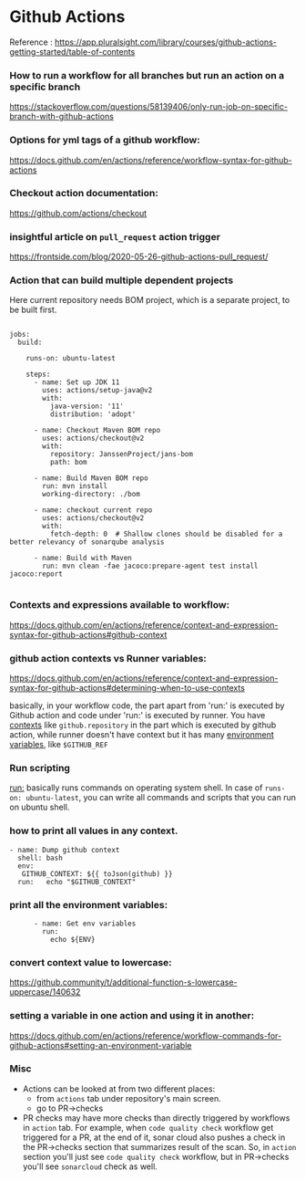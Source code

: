 # Github Actions


Reference :
https://app.pluralsight.com/library/courses/github-actions-getting-started/table-of-contents

### How to run a workflow for all branches but run an action on a specific branch

https://stackoverflow.com/questions/58139406/only-run-job-on-specific-branch-with-github-actions

### Options for yml tags of a github workflow:

https://docs.github.com/en/actions/reference/workflow-syntax-for-github-actions

### Checkout action documentation:

https://github.com/actions/checkout

### insightful article on `pull_request` action trigger
https://frontside.com/blog/2020-05-26-github-actions-pull_request/

### Action that can build multiple dependent projects

Here current repository needs BOM project, which is a separate project, to be built first.

```

jobs:
  build:

    runs-on: ubuntu-latest

    steps:
      - name: Set up JDK 11
        uses: actions/setup-java@v2
        with:
          java-version: '11'
          distribution: 'adopt'

      - name: Checkout Maven BOM repo
        uses: actions/checkout@v2
        with:
          repository: JanssenProject/jans-bom
          path: bom

      - name: Build Maven BOM repo
        run: mvn install
        working-directory: ./bom

      - name: checkout current repo
        uses: actions/checkout@v2
        with:
          fetch-depth: 0  # Shallow clones should be disabled for a better relevancy of sonarqube analysis

      - name: Build with Maven
        run: mvn clean -fae jacoco:prepare-agent test install jacoco:report


```

### Contexts and expressions available to workflow: 

https://docs.github.com/en/actions/reference/context-and-expression-syntax-for-github-actions#github-context


### github action contexts vs Runner variables:
https://docs.github.com/en/actions/reference/context-and-expression-syntax-for-github-actions#determining-when-to-use-contexts

basically, in your workflow code, the part apart from 'run:' is executed by Github action and code under 'run:' is executed by runner. You have [contexts](https://docs.github.com/en/actions/reference/context-and-expression-syntax-for-github-actions#contexts) like `github.repository` in the part which is executed by github action, while runner doesn't have context but it has many [environment variables](https://docs.github.com/en/actions/reference/environment-variables#default-environment-variables), like `$GITHUB_REF`

### Run scripting

[run:](https://docs.github.com/en/actions/reference/workflow-syntax-for-github-actions#jobsjob_idstepsrun) basically runs commands on operating system shell. In case of `runs-on: ubuntu-latest`, you can write all commands and scripts that you can run on ubuntu shell.


### how to print all values in any context.

```
- name: Dump github context
  shell: bash
  env:
   GITHUB_CONTEXT: ${{ toJson(github) }}
  run:   echo "$GITHUB_CONTEXT"
```

### print all the environment variables:

```
      - name: Get env variables
        run: 
          echo ${ENV}
```

### convert context value to lowercase:
https://github.community/t/additional-function-s-lowercase-uppercase/140632

### setting a variable in one action and using it in another:
https://docs.github.com/en/actions/reference/workflow-commands-for-github-actions#setting-an-environment-variable


### Misc

- Actions can be looked at from two different places:
  - from `actions` tab under repository's main screen.
  - go to PR->checks
- PR checks may have more checks than directly triggered by workflows in `action` tab. For example, when `code quality check` workflow get triggered for a PR, at the end of it, sonar cloud also pushes a check in the PR->checks section that summarizes result of the scan. So, in `action` section you'll just see `code quality check` workflow, but in PR->checks you'll see `sonarcloud` check as well. 
